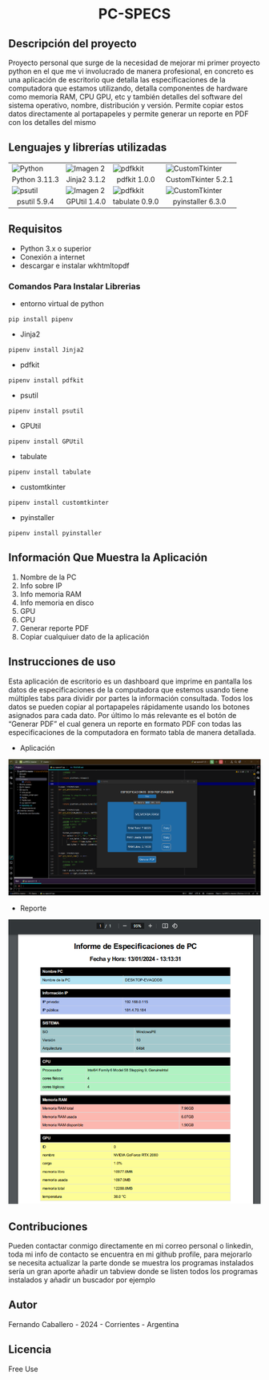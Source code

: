 <h1>
<p align="center">
  PC-SPECS
</p>
</h1>

## Descripción del proyecto
Proyecto personal que surge de la necesidad de mejorar mi primer proyecto python en el que me vi involucrado de manera profesional, en concreto es una aplicación de escritorio que detalla las especificaciones de la computadora que estamos utilizando, detalla componentes de hardware como memoria RAM, CPU GPU, etc y también detalles del software del sistema operativo, nombre, distribución y versión. Permite copiar estos datos directamente al portapapeles y permite generar un reporte en PDF con los detalles del mismo

## Lenguajes y librerías utilizadas

<div align="center">
<table>
  <tr>
    <td><img src="https://cdn4.iconfinder.com/data/icons/logos-and-brands/512/267_Python_logo-512.png" width="200" alt="Python"></td>
    <td><img src="https://repository-images.githubusercontent.com/994551/2ba89c40-184d-45ec-8ffe-f9e155aaf702" alt="Imagen 2" width=200 alt="Jinja"></td>
    <td><img src="https://products.fileformat.com/es/pdf/python/header-image.png" width="200" alt="pdfkkit"></td>
    <td><img src="https://styles.redditmedia.com/t5_8tx64t/styles/communityIcon_kbz7e49k7obb1.png" width="200" alt="CustomTkinter"></td>
  </tr>
  <tr align="center">
    <td>Python 3.11.3</td>
    <td>Jinja2 3.1.2</td>
    <td>pdfkit 1.0.0</td>
    <td>CustomTkinter 5.2.1</td>
  </tr>
    <tr>
    <td><img src="https://pythonfix.com/pkg/p/psutil/psutil-banner.webp" width="200" alt="psutil"></td>
    <td><img src="https://encrypted-tbn0.gstatic.com/images?q=tbn:ANd9GcQfv1-oIdAFO00PlE8QFybpiPEjWIDVQvi9hJS39eaeIHf10ZmVNFku6Gki-_D8R9mLnWo&usqp=CAU" alt="Imagen 2" width=200 alt="Jinja"></td>
    <td><img src="https://www.packetswitch.co.uk/content/images/size/w300/2023/12/tabulate.png" width="200" alt="pdfkkit"></td>
    <td><img src="https://avatars.githubusercontent.com/u/1215332?s=280&v=4" width="200" alt="CustomTkinter"></td>
  </tr>
  <tr align="center">
    <td>psutil 5.9.4</td>
    <td>GPUtil 1.4.0</td>
    <td>tabulate 0.9.0</td>
    <td>pyinstaller 6.3.0</td>
  </tr>
</table>
</div>

## Requisitos
- Python 3.x o superior
- Conexión a internet
- descargar e instalar wkhtmltopdf

### Comandos Para Instalar Librerias
- entorno virtual de python
```
pip install pipenv
```
- Jinja2
```
pipenv install Jinja2
```
- pdfkit
```
pipenv install pdfkit
```
- psutil
```
pipenv install psutil
```
- GPUtil
```
pipenv install GPUtil
```
- tabulate
```
pipenv install tabulate
```
- customtkinter
```
pipenv install customtkinter
```
- pyinstaller
```
pipenv install pyinstaller
```

## Información Que Muestra la Aplicación
1) Nombre de la PC
2) Info sobre IP
3) Info memoria RAM 
4) Info memoria en disco
5) GPU
6) CPU
7) Generar reporte PDF
8) Copiar cualquiuer dato de la aplicación

## Instrucciones de uso
Esta aplicación de escritorio es un dashboard que imprime en pantalla los datos de especificaciones de la computadora 
que estemos usando tiene múltiples tabs para dividir por partes la información consultada. Todos los datos se pueden 
copiar al portapapeles rápidamente usando los botones asignados para cada dato. Por último lo más relevante es el botón 
de “Generar PDF” el cual genera un reporte en formato PDF con todas las especificaciones de la computadora en formato 
tabla de manera detallada.

* Aplicación


<img src="images/ram_sc.png" alt="psutil"></td>


* Reporte


<img src="images/reporteimg.png" alt="psutil"></td>


## Contribuciones
Pueden contactar conmigo directamente en mi correo personal o linkedin, toda mi info de contacto se encuentra en mi github profile, para mejorarlo se necesita actualizar la parte donde se muestra los programas instalados sería un gran aporte añadir un tabview donde se listen todos los programas instalados y añadir un buscador por ejemplo

## Autor
Fernando Caballero - 2024 - Corrientes - Argentina

## Licencia
Free Use
